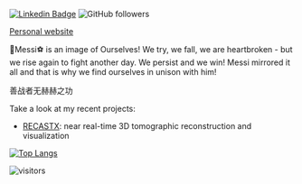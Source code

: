 [![Linkedin Badge](https://img.shields.io/badge/-zhujun-blue?style=flat-square&logo=Linkedin&logoColor=white&link=https://www.linkedin.com/in/jun-zhu-0bb51782/)](https://www.linkedin.com/in/jun-zhu-0bb51782/)
![GitHub followers](https://img.shields.io/github/followers/zhujun98?label=Follow&style=social)

[Personal website](https://zhujun98.github.io/)

:crown:Messi:soccer: is an image of Ourselves! We try, we fall, we are heartbroken - but we rise again to fight another day. We persist and we win! Messi mirrored it all and that is why we find ourselves in unison with him!

善战者无赫赫之功

Take a look at my recent projects:
- [RECASTX](https://zhujun98.github.io/recastx/): near real-time 3D tomographic reconstruction and visualization

[![Top Langs](https://github-readme-stats-deploy-ci8zjj9sg-zhujun98.vercel.app/api/top-langs/?username=zhujun98&langs_count=6&layout=compact&hide=Jupyter%20notebook,shell,CSS,Tex,CMake,HTML,Dockerfile,Starlark)]((https://github.com/anuraghazra/github-readme-stats))

<!-- Optional Visitors badge: -->
![visitors](https://visitor-badge.laobi.icu/badge?page_id=zhujun98.zhujun98)

<br />

